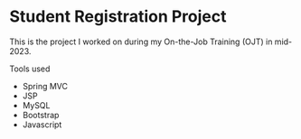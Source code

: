 # Student Registration Project

This is the project I worked on during my On-the-Job Training (OJT) in mid-2023. 

Tools used
- Spring MVC
- JSP
- MySQL
- Bootstrap
- Javascript
